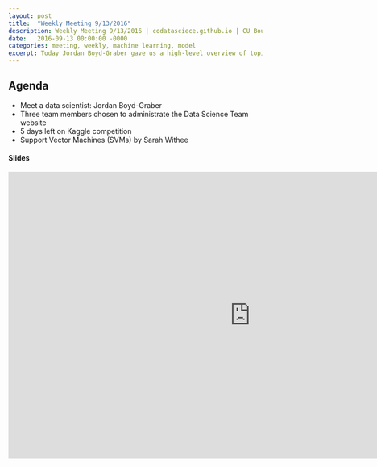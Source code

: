 ```yaml
---
layout: post
title:  "Weekly Meeting 9/13/2016"
description: Weekly Meeting 9/13/2016 | codatasciece.github.io | CU Boulder
date:   2016-09-13 00:00:00 -0000
categories: meeting, weekly, machine learning, model
excerpt: Today Jordan Boyd-Graber gave us a high-level overview of topic models, and Sarah Withee presented on Support Vector Machines (SVMs)
---
```


## Agenda

* Meet a data scientist: Jordan Boyd-Graber
* Three team members chosen to administrate the Data Science Team website
* 5 days left on Kaggle competition
* Support Vector Machines (SVMs) by Sarah Withee

#### Slides

<iframe src="https://docs.google.com/presentation/d/12rHVQF1sAaw1M9m9s7oCoOHEyOM6Iip9gUq-tZlVDzg/embed?start=false&loop=false&delayms=3000" frameborder="0" width="960" height="569" allowfullscreen="true" mozallowfullscreen="true" webkitallowfullscreen="true"></iframe>



